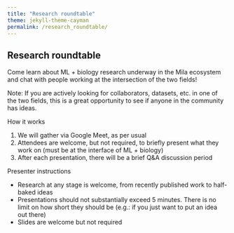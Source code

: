 ```yaml
---
title: "Research roundtable"
theme: jekyll-theme-cayman
permalink: /research_roundtable/
--- 
```


## Research roundtable

Come learn about ML + biology research underway in the Mila ecosystem and chat with people working at the intersection of the two fields! 

Note: If you are actively looking for collaborators, datasets, etc. in one of the two fields, this is a great opportunity to see if anyone in the community has ideas. 

How it works
1. We will gather via Google Meet, as per usual
2. Attendees are welcome, but not required, to briefly present what they work on (must be at the interface of ML + biology)
3. After each presentation, there will be a brief Q&A discussion period

Presenter instructions
- Research at any stage is welcome, from recently published work to half-baked ideas
- Presentations should not substantially exceed 5 minutes. There is no limit on how short they should be (e.g.: if you just want to put an idea out there)
- Slides are welcome but not required

